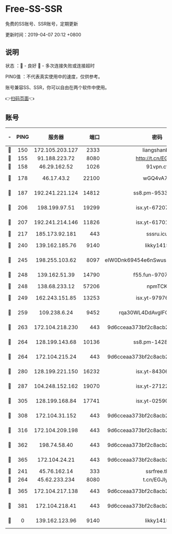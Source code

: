 # Free-SS-SSR

免费的SS账号、SSR账号，定期更新

更新时间：2019-04-07 20:12 +0800

## 说明

状态     ：🙂 - 良好 🙁 - 多次连接失败或连接超时

PING值   ：不代表真实使用中的速度，仅供参考。

账号兼容SS、SSR，你可以自由在两个软件中使用。

👉[扫码页面](https://liesauer.github.io/Free-SS-SSR/)👈

## 账号

|-|PING|服务器|端口|密码|加密方式|区域|
|:----:|:----:|:-----:|-----:|:----:|:----:|:----:|
|🙂|150|172.105.203.127|2333|liangshanbo|chacha20|JP|
|🙂|155|91.188.223.72|8080|http://t.cn/EGJIyrl|rc4-md5|RU|
|🙂|158|46.29.162.52|1026|91vpn.cf|rc4-md5|RU|
|🙂|178|46.17.43.2|22100|wGQ4vA7D|aes-256-gcm|RU|
|🙂|187|192.241.221.124|14812|ss8.pm-95331690|aes-256-cfb|US|
|🙂|206|198.199.97.51|19299|isx.yt-67207064|aes-256-cfb|US|
|🙂|207|192.241.214.146|11826|isx.yt-61701158|aes-256-cfb|US|
|🙂|217|185.173.92.181|443|sssru.icu|rc4-md5|RU|
|🙂|240|139.162.185.76|9140|likky1415|aes-256-cfb|DE|
|🙂|245|198.255.103.62|8097|eIW0Dnk69454e6nSwuspv9DmS201tQ0D|aes-256-cfb|US|
|🙂|248|139.162.51.39|14790|f55.fun-97070038|aes-256-cfb|SG|
|🙂|248|138.68.233.12|57206|npmTCK|rc4-md5|US|
|🙂|249|162.243.151.85|13253|isx.yt-97976890|aes-256-cfb|US|
|🙂|259|109.238.6.24|9452|rqa30WL4DdAvgIFG6Fs3znzTa|aes-256-cfb|FR|
|🙂|263|172.104.218.230|443|9d6cceaa373bf2c8acb22e60b6a58be6|aes-256-cfb|US|
|🙂|264|128.199.143.68|10136|ss8.pm-14281446|aes-256-cfb|SG|
|🙂|264|172.104.215.24|443|9d6cceaa373bf2c8acb22e60b6a58be6|aes-256-cfb|US|
|🙂|280|128.199.221.150|16232|isx.yt-84306479|aes-256-cfb|SG|
|🙂|287|104.248.152.162|19070|isx.yt-27122469|aes-256-cfb|SG|
|🙂|305|128.199.168.84|17741|isx.yt-02590553|aes-256-cfb|SG|
|🙂|308|172.104.31.152|443|9d6cceaa373bf2c8acb22e60b6a58be6|aes-256-cfb|US|
|🙂|316|172.104.209.198|443|9d6cceaa373bf2c8acb22e60b6a58be6|aes-256-cfb|US|
|🙂|362|198.74.58.40|443|9d6cceaa373bf2c8acb22e60b6a58be6|aes-256-cfb|US|
|🙂|365|172.104.24.21|443|9d6cceaa373bf2c8acb22e60b6a58be6|aes-256-cfb|US|
|🙂|241|45.76.162.14|333|ssrfree.tk|rc4|SG|
|🙂|264|45.62.233.234|8080|t.cn/EGJIyrl|rc4-md5|CA|
|🙂|365|172.104.217.138|443|9d6cceaa373bf2c8acb22e60b6a58be6|aes-256-cfb|US|
|🙂|381|172.104.218.41|443|9d6cceaa373bf2c8acb22e60b6a58be6|aes-256-cfb|US|
|🙁|0|139.162.123.96|9140|likky1415|aes-256-cfb|JP|
